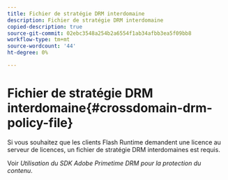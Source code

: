 ```yaml
---
title: Fichier de stratégie DRM interdomaine
description: Fichier de stratégie DRM interdomaine
copied-description: true
source-git-commit: 02ebc3548a254b2a6554f1ab34afbb3ea5f09bb8
workflow-type: tm+mt
source-wordcount: '44'
ht-degree: 0%

---
```


# Fichier de stratégie DRM interdomaine{#crossdomain-drm-policy-file}

Si vous souhaitez que les clients Flash Runtime demandent une licence au serveur de licences, un fichier de stratégie DRM interdomaines est requis.

Voir *Utilisation du SDK Adobe Primetime DRM pour la protection du contenu*.
